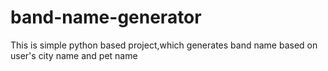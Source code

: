 # band-name-generator
This is simple python based project,which generates band name based on user's city name and pet name
